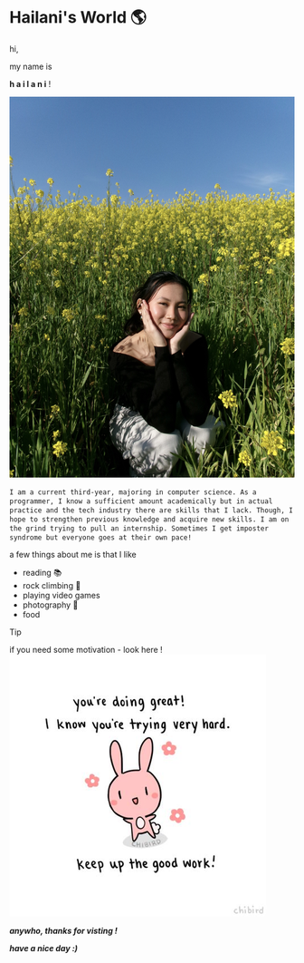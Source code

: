 # Hailani's World  🌎

hi, 

my name is 
    
**h a i l a n i** ! 


![alt text](images\me.jpg)


    I am a current third-year, majoring in computer science. As a programmer, I know a sufficient amount academically but in actual practice and the tech industry there are skills that I lack. Though, I hope to strengthen previous knowledge and acquire new skills. I am on the grind trying to pull an internship. Sometimes I get imposter syndrome but everyone goes at their own pace! 

a few things about me is that I like
- reading 📚
- rock climbing 🧗
- playing video games
- photography 📸
- food




>[!TIP]
>  if you need some motivation - look here ! ![alt text](images\image-3.png)


***anywho, thanks for visting !***

***have a nice day :)***